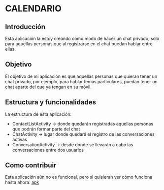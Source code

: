 # CALENDARIO
## Introducción

Esta aplicación la estoy creando como modo de hacer un chat privado, solo para aquellas personas que al registrarse en el chat puedan hablar entre ellas.

## Objetivo

El objetivo de mi aplicación es que aquellas personas que quieran tener un chat privado, por ejemplo, para hablar temas particulares, puedan tener un chat aparte del que ya tengan en su móvil.

## Estructura y funcionalidades

La estructura de esta aplicación:
- ContactListActivity -> donde quedarán registradas aquellas personas que podrán formar parte del chat
- ChatActivity -> lugar donde quedará el registro de las conversaciones activas
- ConversationActivity -> desde donde se llevarán a cabo las conversaciones entre dos usuarios

## Como contribuir
Esta aplicación aún no es funcional, pero si quisieran ver cómo funciona hasta ahora:
[apk](https://drive.google.com/drive/folders/1Mb5ORQXJdPnuFczRN-d78vPKNOIUd4Ce)
